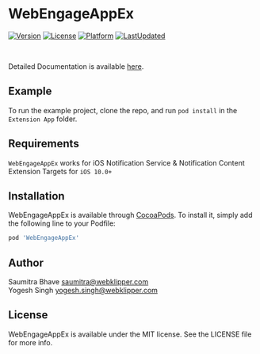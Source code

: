 # WebEngageAppEx

[![Version](https://img.shields.io/cocoapods/v/WebEngageAppEx.svg?style=flat)](http://cocoapods.org/pods/WebEngageAppEx)
[![License](https://img.shields.io/github/license/WebEngage/WebEngageAppEx.svg)](http://cocoapods.org/pods/WebEngageAppEx)
[![Platform](https://img.shields.io/cocoapods/p/WebEngageAppEx.svg?style=flat)](http://cocoapods.org/pods/WebEngageAppEx)
[![LastUpdated](https://img.shields.io/github/last-commit/WebEngage/WebEngageAppEx.svg)](https://cocoapods.org/pods/WebEngageAppEx)

<br/>

Detailed Documentation is available [here](https://docs.webengage.com/docs/ios-push-messaging#section-5-rich-push-notifications).


## Example

To run the example project, clone the repo, and run `pod install` in the `Extension App` folder.

## Requirements

`WebEngageAppEx` works for iOS Notification Service & Notification Content Extension Targets for `iOS 10.0+`

## Installation

WebEngageAppEx is available through [CocoaPods](http://cocoapods.org). To install
it, simply add the following line to your Podfile:

```ruby
pod 'WebEngageAppEx'
```

## Author

Saumitra Bhave saumitra@webklipper.com <br/>
Yogesh Singh yogesh.singh@webklipper.com

## License

WebEngageAppEx is available under the MIT license. See the LICENSE file for more info.
